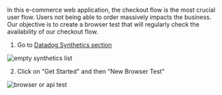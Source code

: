 In this e-commerce web application, the checkout flow is the most crucial user flow. Users not being able to order massively impacts the business. Our objective is to create a browser test that will regularly check the availability of our checkout flow.

1. Go to [Datadog Synthetics section](https://app.datadoghq.com/synthetics/list)

![empty synthetics list](https://p-qKFgO2.t2.n0.cdn.getcloudapp.com/items/jkuQbbJ7/Image%202020-07-21%20at%203.07.30%20PM.png?v=c6dc1df341334669a0cb6fb71ab6ce8e)

2. Click on "Get Started" and then "New Browser Test"

![browser or api test](https://p-qKFgO2.t2.n0.cdn.getcloudapp.com/items/RBuqQQPZ/Image%202020-07-21%20at%203.07.44%20PM.png?v=08b0acb2e08da33afd3e2c43eb6f271a)
